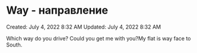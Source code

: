 # Way - направление

Created: July 4, 2022 8:32 AM
Updated: July 4, 2022 8:32 AM

Which way do you drive? Could you get me with you?My flat is way face to South.